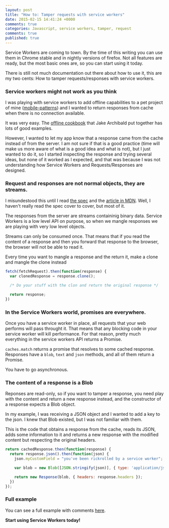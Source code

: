 ```yaml
---
layout: post
title: "How to: Tamper requests with service workers"
date: 2015-02-15 14:41:24 +0000
comments: true
categories: Javascript, service workers, tamper, request
comments: true
published: true
---
```


Service Workers are coming to town. By the time of this writing you can use them in Chrome stable
and in nightly versions of firefox. Not all features are ready, but the most basic ones are, so
you can start using it today.

There is still not much documentation out there about how to use it, this are my two cents:
How to tamper requests/responses with service workers.

<!--more-->

### Service workers might not work as you think

I was playing with service workers to add offline capabilities to a pet project of mine ([mobile-patterns](https://github.com/cibernox/mobile-patterns))
and I wanted to return responses from cache when there is no connection available.

It was very easy. The [offline cookbook](http://jakearchibald.com/2014/offline-cookbook) that Jake
Archibald put together has lots of good examples.

However, I wanted to let my app know that a response came from the cache instead of from the server.
I am not sure if that is a good practice (time will make us more aware of what is a good idea and what is not),
but I just wanted to do it, so I started inspecting the response and trying several ideas, but none
of it worked as I expected, and that was because I was not understanding how Service Workers and
Requests/Responses are designed.

### Request and responses are not normal objects, they are streams.

I misundestood this until I read [the spec](http://www.w3.org/TR/2015/WD-service-workers-20150205/)
and the [article in MDN](https://developer.mozilla.org/en-US/docs/Web/API/ServiceWorker_API). Well,
I haven't really read the spec cover to cover, but most of it.

The responses from the server are streams containinig binary data. Service Workers is a low level API
on purpose, so when we mangle responses we are playing with very low level objects.

Streams can only be consumed once. That means that if you read the content of a response and then
you forward that response to the browser, the browser will not be able to read it.

Every time you want to mangle a response and the return it, make a clone and mangle the clone instead

```js
fetch(fetchRequest).then(function(response) {
  var clonedResponse = response.clone();

  /* Do your stuff with the clon and return the original response */

  return response;
})
```

### In the Service Workers world, promises are everywhere.

Once you have a service worker in place, all requests that your web performs will pass throught it.
That means that any blocking code in your service worker will kill performance. For that reason, pretty
much everything in the service workers API returns a Promise.

`caches.match` returns a promise that resolves to some cached response. Responses have a `blob`, `text` and
`json` methods, and all of them return a Promise.

You have to go asynchronous.

### The content of a response is a Blob

Reponses are read-only, so if you want to tamper a response, you need play with the content and return
a new response instead, and the constructor of a response expects a Blob object.

In my example, I was receiving a JSON object and I wanted to add a key to the json. I knew that Blob
existed, but I was not familiar with them.

This is the code that obtains a response from the cache, reads its JSON, adds some information to it
and returns a new response with the modified content but respecting the original headers.

```js
return cachedResponse.then(function(response) {
  return response.json().then(function(json) {
    json.myCustomField = "you've been rickrolled by a service worker";

    var blob = new Blob([JSON.stringify(json)], { type: 'application/json' });

    return new Response(blob, { headers: response.headers });
  })
});
```

### Full example

You can see a full example with comments [here](https://github.com/cibernox/mobile-patterns/blob/7d6189a281d39ce558b2db8867fa2e804b75bd41/workers/offline-support.js).

**Start using Service Workers today!**